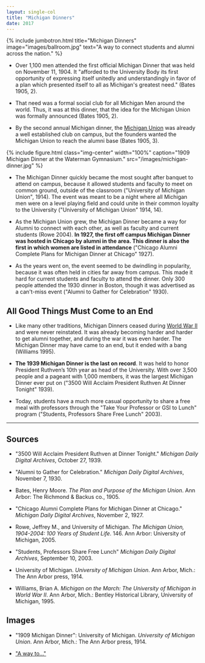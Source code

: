 ```yaml
---
layout: single-col
title: "Michigan Dinners"
date: 2017
---
```

{% include jumbotron.html
title="Michigan Dinners"
image="images/ballroom.jpg"
text="A way to connect students and alumni across the nation." %}

- Over 1,100 men attended the first official Michigan Dinner that was held on November 11, 1904. It "afforded to the University Body its first opportunity of expressing itself unitedly and understandingly in favor of a plan which presented itself to all as Michigan's greatest need." (Bates 1905, 2).

- That need was a formal social club for all Michigan Men around the world. Thus, it was at this dinner, that the idea for the Michigan Union was formally announced (Bates 1905, 2).

- By the second annual Michigan dinner, the [Michigan Union](https://umich-hist-399.github.io/campus-histories/essays/union) was already a well established club on campus, but the founders wanted the Michigan Union to reach the alumni base (Bates 1905, 3).

{% include figure.html class="img-center" width="100%" caption="1909 Michigan Dinner at the Waterman Gymnasium."
src="/images/michigan-dinner.jpg" %}

- The Michigan Dinner quickly became the most sought after banquet to attend on campus, because it allowed students and faculty to meet on common ground, outside of the classroom ("University of Michigan Union", 1914). The event was meant to be a night where all Michigan men were on a level playing field and could unite in their common loyalty to the University ("University of Michigan Union" 1914, 14).

- As the Michigan Union grew, the Michigan Dinner became a way for Alumni to connect with each other, as well as faculty and current students (Rowe 2004). **In 1927, the first off campus Michigan Dinner was hosted in Chicago by alumni in the area. This dinner is also the first in which women are listed in attendance** ("Chicago Alumni Complete Plans for Michigan Dinner at Chicago" 1927).

- As the years went on, the event seemed to be dwindling in popularity, because it was often held in cities far away from campus. This made it hard for current students and faculty to attend the dinner. Only 300 people attended the 1930 dinner in Boston, though it was advertised as a can't-miss event ("Alumni to Gather for Celebration" 1930).

## All Good Things Must Come to an End

- Like many other traditions, Michigan Dinners ceased during [World War II](https://umich-hist-399.github.io/campus-histories/summaries/world-war-two) and were never reinstated. It was already becoming harder and harder to get alumni together, and during the war it was even harder. The Michigan Dinner may have came to an end, but it ended with a bang (Williams 1995).

- **The 1939 Michigan Dinner is the last on record**. It was held to honor President Ruthven’s 10th year as head of the University. With over 3,500 people and a pageant with 1,000 members, it was the largest Michigan Dinner ever put on ("3500 Will Acclaim President Ruthven At Dinner Tonight" 1939).

- Today, students have a much more casual opportunity to share a free meal with professors through the "Take Your Professor or GSI to Lunch" program ("Students, Professors Share Free Lunch" 2003).

-----

## Sources

- "3500 Will Acclaim President Ruthven at Dinner Tonight." _Michigan Daily Digital Archives_, October 27, 1939.

- "Alumni to Gather for Celebration." _Michigan Daily Digital Archives_, November 7, 1930.

- Bates, Henry Moore. _The Plan and Purpose of the Michigan Union_. Ann Arbor: The Richmond & Backus co., 1905.

- "Chicago Alumni Complete Plans for Michigan Dinner at Chicago." _Michigan Daily Digital Archives_, November 2, 1927.

- Rowe, Jeffrey M., and University of Michigan. _The Michigan Union, 1904-2004: 100 Years of Student Life_. 146. Ann Arbor: University of Michigan, 2005.

- "Students, Professors Share Free Lunch" _Michigan Daily Digital Archives_, September 10, 2003.

- University of Michigan. _University of Michigan Union_. Ann Arbor, Mich.: The Ann Arbor press, 1914.

- Williams, Brian A. _Michigan on the March: The University of Michigan in World War II_. Ann Arbor, Mich.: Bentley Historical Library, University of Michigan, 1995.

## Images

- "1909 Michigan Dinner": University of Michigan. _University of Michigan Union_. Ann Arbor, Mich.: The Ann Arbor press, 1914.

- ["A way to..."](https://quod.lib.umich.edu/b/bhl/x-bl004731/BL004731?from=index;lasttype=boolean;lastview=thumbnail;med=1;resnum=11;size=20;sort=relevance;start=1;subview=detail;view=entry;rgn1=ic_all;q1=union+ballroom)
